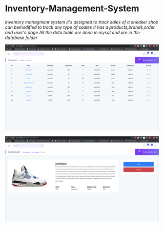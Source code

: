 # Inventory-Management-System
_Inventory managment system it's designed to track sales of a sneaker shop can bemodified to track any type of saales_
_It has a products,brands,order and user's page_
_All the data table are done in mysql and are in the database folder_


![ims.png](ims.png)
![ims_1.png](ims_1.png)
